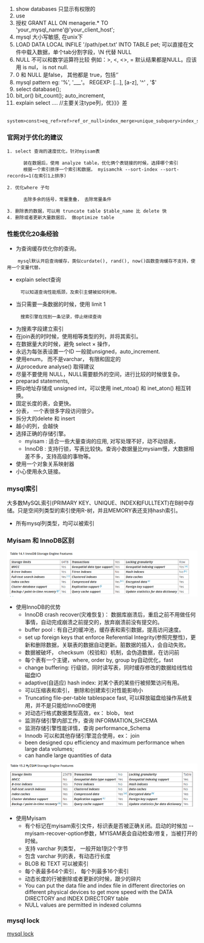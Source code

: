 1. show databases   只显示有权限的
2. use              
3. 授权  GRANT ALL ON menagerie.* TO 'your_mysql_name'@'your_client_host';
4. mysql 大小写敏感, 在unix下
5. LOAD DATA LOCAL INFILE '/path/pet.txt' INTO TABLE pet; 可以直接在文件中载入数据，单个tab分割字段，\N 代替 NULL
6. NULL  不可以和数学运算符比较 例如：>, <, <>, = 默认结果都是NULL。应该用 is nul， is not null.
7. 0 和 NULL 是false， 其他都是 true，包括‘’
8. mysql pattern eg: '%', '___'。 REGEXP: [...], [a-z], '^' , '$'
9. select database();
10. bit_or()   bit_count(); auto_increment,
11. explain select .... //主要关注type列，优》》》差
```
    system>const>eq_ref>ref>ref_or_null>index_merge>unique_subquery>index_subquery>range>index>all;
```
### 官网对于优化的建议 ###
    1. select 查询的速度优化，针对myisam表
```
      装在数据后，使用 analyze table，优化俩个表链接的时候，选择哪个索引
      根据一个索引排序一个索引和数据， myisamchk --sort-index --sort-records=1(在索引1上排序)
```
    2. 优化where 子句
```
      去除多余的括号，常量重叠， 去除常量条件
```
    3. 删除表的数据，可以用 truncate table $table_name 比 delete 快
    4. 删除或者更新大量数据后， 做optimize table

### 性能优化20条经验 ###
 - 为查询缓存优化你的查询。
```
    mysql默认开启查询缓存，类似curdate(), rand(), now()函数查询缓存不支持，使用一个变量代替。
```
 -  explain select查询
```
     可以知道查询性能瓶颈，及索引主健被如何利用。
```
 -  当只需要一条数据的时候，使用 limit 1
```
     搜索引擎在找到一条记录，停止继续查询
```
 - 为搜素字段建立索引
 - 在join表的时时候，使用相等类型的列，并将其索引。
 - 在数据量大的时候，避免 select × 操作，
 - 永远为每张表设置一个ID 一般就unsigned，auto_increment.
 - 使用enum， 而不是varchar， 有限和固定的
 - 从procedure analyse() 取得建议
 - 尽量不要使用 NULL，NULL需要额外的空间，进行比较的时候很复杂。
 - preparad statements,
 - 把ip地址存储成 unsigned int，可以使用 inet_ntoa() 和 inet_aton() 相互转换。
 - 固定长度的表，会更快。
 - 分表，  一个表很多字段访问很少。
 - 拆分大的delete 和 insert
 - 越小的列，会越快
 - 选择正确的存储引擎。
   - myisam : 适合一些大量查询的应用, 对写处理不好，动不动锁表，
   - InnoDB : 支持行锁，写表比较快。查询小数据量比mysiam慢，大数据相差不多，支持高级的事物等。
 - 使用一个对象关系映射器
 - 小心使用永久链接。
### mysql索引 ###

大多数MySQL索引(PRIMARY KEY、UNIQUE、INDEX和FULLTEXT)在B树中存储。只是空间列类型的索引使用R-树，并且MEMORY表还支持hash索引。
 - 所有mysql列类型，均可以被索引

### Myisam 和 InnoDB区别 ###

![innodb features](../img/Innodb.png)

- 使用InnoDB的优势
     - InnoDB crash recover(灾难恢复)： 数据库崩溃后，重启之前不用做任何事情，自动完成崩溃之前提交的，放弃崩溃前没有提交的。
     - buffer pool : 有自己的缓冲池，缓存表和索引数据，提高访问速度。
     - set up foreign keys that enforce Referential Integrity(参照完整性)，更新和删除数据，关联表的数据自动更新。脏数据的插入，会自动失败。
     - 数据被破坏， checksum（校验和）机制，会伪造数据，在访问前
     - 每个表有一个主键，where, order by, group by自动优化，fast
     - change buffering: 行级锁，同时读写表，同时缓存修改的数据给线性给磁盘IO
     - adaptive(自适应) hash index: 对某个表的某些行被频繁访问有用。
     - 可以压缩表和索引， 删除和创建索引对性能影响小
     - Truncating file-per-table tablespace fast, 可以释放磁盘给操作系统复用，并不是只能给InnoDB使用
     - 对动态行格式数据类型高效，ex： blob， text
     - 监测存储引擎内部工作，查询 INFORMATION_SHCEMA
     - 监测存储引擎性能详情，查询 performance_Schema
     - Innodb 可以和其他存储引擎混合使用，ex： join
     - been designed cpu efficiency and maximum performance when large data volumes;
     - can handle large quantities of data

![myisam features](../img/myisam.png)

- 使用Myisam
    - 有个标记在myisam索引文件，标识表是否被正确关闭。启动的时候加 --myisam-recover-option参数，MYISAM表会自动检查/修复，当被打开的时候。
    - 支持 varchar 列类型， 一般开始1到2个字节
    - 包含 varchar 列的表，有动态行长度
    - BLOB 和 TEXT 可以被索引
    - 每个表最多64个索引， 每个列最多16个索引
    - 动态长度的行被删除或者更新的时候，跟少的碎片
    - You can put the data file and index file in different directories on different physical devices to get more speed with the DATA DIRECTORY and INDEX DIRECTORY table
    - NULL values are permitted in indexed columns

### mysql lock
[mysql lock](http://liucw.cn/2018/01/22/mysql/MySQL%E9%94%81%E6%9C%BA%E5%88%B6/)
